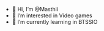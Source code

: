 - 👋 Hi, I’m @Masthii
- 👀 I’m interested in Video games
- 🌱 I’m currently learning in BTSSIO

<!---
Masthii/Masthii is a ✨ special ✨ repository because its `README.md` (this file) appears on your GitHub profile.
You can click the Preview link to take a look at your changes.
--->
